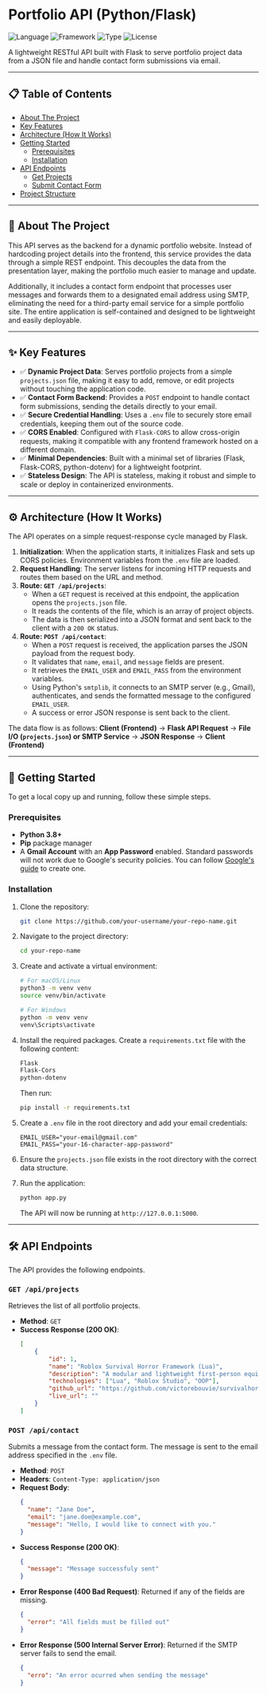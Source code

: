 # Portfolio API (Python/Flask)

![Language](https://img.shields.io/badge/Language-Python-blue?style=for-the-badge&logo=python)
![Framework](https://img.shields.io/badge/Framework-Flask-black?style=for-the-badge&logo=flask)
![Type](https://img.shields.io/badge/Type-REST_API-green?style=for-the-badge&logo=json)
![License](https://img.shields.io/badge/License-MIT-yellow.svg?style=for-the-badge)

A lightweight RESTful API built with Flask to serve portfolio project data from a JSON file and handle contact form submissions via email.

---

## 📋 Table of Contents

*   [About The Project](#-about-the-project)
*   [Key Features](#-key-features)
*   [Architecture (How It Works)](#️-architecture-how-it-works)
*   [Getting Started](#-getting-started)
    *   [Prerequisites](#prerequisites)
    *   [Installation](#installation)
*   [API Endpoints](#%EF%B8%8F-api-endpoints)
    *   [Get Projects](#get-apiprojects)
    *   [Submit Contact Form](#post-apicontact)
*   [Project Structure](#-project-structure)

---

## 📖 About The Project

This API serves as the backend for a dynamic portfolio website. Instead of hardcoding project details into the frontend, this service provides the data through a simple REST endpoint. This decouples the data from the presentation layer, making the portfolio much easier to manage and update.

Additionally, it includes a contact form endpoint that processes user messages and forwards them to a designated email address using SMTP, eliminating the need for a third-party email service for a simple portfolio site. The entire application is self-contained and designed to be lightweight and easily deployable.

---

## ✨ Key Features

*   ✅ **Dynamic Project Data**: Serves portfolio projects from a simple `projects.json` file, making it easy to add, remove, or edit projects without touching the application code.
*   ✅ **Contact Form Backend**: Provides a `POST` endpoint to handle contact form submissions, sending the details directly to your email.
*   ✅ **Secure Credential Handling**: Uses a `.env` file to securely store email credentials, keeping them out of the source code.
*   ✅ **CORS Enabled**: Configured with `Flask-CORS` to allow cross-origin requests, making it compatible with any frontend framework hosted on a different domain.
*   ✅ **Minimal Dependencies**: Built with a minimal set of libraries (Flask, Flask-CORS, python-dotenv) for a lightweight footprint.
*   ✅ **Stateless Design**: The API is stateless, making it robust and simple to scale or deploy in containerized environments.

---

## ⚙️ Architecture (How It Works)

The API operates on a simple request-response cycle managed by Flask.

1.  **Initialization**: When the application starts, it initializes Flask and sets up CORS policies. Environment variables from the `.env` file are loaded.
2.  **Request Handling**: The server listens for incoming HTTP requests and routes them based on the URL and method.
3.  **Route: `GET /api/projects`**:
    *   When a `GET` request is received at this endpoint, the application opens the `projects.json` file.
    *   It reads the contents of the file, which is an array of project objects.
    *   The data is then serialized into a JSON format and sent back to the client with a `200 OK` status.
4.  **Route: `POST /api/contact`**:
    *   When a `POST` request is received, the application parses the JSON payload from the request body.
    *   It validates that `name`, `email`, and `message` fields are present.
    *   It retrieves the `EMAIL_USER` and `EMAIL_PASS` from the environment variables.
    *   Using Python's `smtplib`, it connects to an SMTP server (e.g., Gmail), authenticates, and sends the formatted message to the configured `EMAIL_USER`.
    *   A success or error JSON response is sent back to the client.

The data flow is as follows:
**Client (Frontend)** → **Flask API Request** → **File I/O (`projects.json`) or SMTP Service** → **JSON Response** → **Client (Frontend)**

---

## 🚀 Getting Started

To get a local copy up and running, follow these simple steps.

### Prerequisites

*   **Python 3.8+**
*   **Pip** package manager
*   A **Gmail Account** with an **App Password** enabled. Standard passwords will not work due to Google's security policies. You can follow [Google's guide](https://support.google.com/accounts/answer/185833) to create one.

### Installation

1.  Clone the repository:
    ```sh
    git clone https://github.com/your-username/your-repo-name.git
    ```
2.  Navigate to the project directory:
    ```sh
    cd your-repo-name
    ```
3.  Create and activate a virtual environment:
    ```sh
    # For macOS/Linux
    python3 -m venv venv
    source venv/bin/activate

    # For Windows
    python -m venv venv
    venv\Scripts\activate
    ```
4.  Install the required packages. Create a `requirements.txt` file with the following content:
    ```txt
    Flask
    Flask-Cors
    python-dotenv
    ```
    Then run:
    ```sh
    pip install -r requirements.txt
    ```
5.  Create a `.env` file in the root directory and add your email credentials:
    ```env
    EMAIL_USER="your-email@gmail.com"
    EMAIL_PASS="your-16-character-app-password"
    ```
6.  Ensure the `projects.json` file exists in the root directory with the correct data structure.

7.  Run the application:
    ```sh
    python app.py
    ```
    The API will now be running at `http://127.0.0.1:5000`.

---

## 🛠️ API Endpoints

The API provides the following endpoints.

### `GET /api/projects`

Retrieves the list of all portfolio projects.

*   **Method**: `GET`
*   **Success Response (200 OK)**:
    ```json
    [
        {
            "id": 1,
            "name": "Roblox Survival Horror Framework (Lua)",
            "description": "A modular and lightweight first-person equipment system...",
            "technologies": ["Lua", "Roblox Studio", "OOP"],
            "github_url": "https://github.com/victorebouvie/survivalhorror-framework",
            "live_url": ""
        }
    ]
    ```

### `POST /api/contact`

Submits a message from the contact form. The message is sent to the email address specified in the `.env` file.

*   **Method**: `POST`
*   **Headers**: `Content-Type: application/json`
*   **Request Body**:
    ```json
    {
      "name": "Jane Doe",
      "email": "jane.doe@example.com",
      "message": "Hello, I would like to connect with you."
    }
    ```
*   **Success Response (200 OK)**:
    ```json
    {
      "message": "Message successfuly sent"
    }
    ```
*   **Error Response (400 Bad Request)**: Returned if any of the fields are missing.
    ```json
    {
      "error": "All fields must be filled out"
    }
    ```
*   **Error Response (500 Internal Server Error)**: Returned if the SMTP server fails to send the email.
    ```json
    {
      "erro": "An error ocurred when sending the message"
    }
    ```
